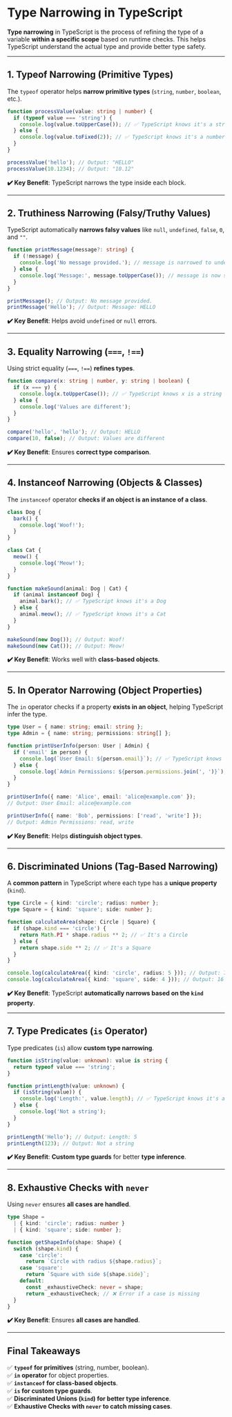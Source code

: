 # **Type Narrowing in TypeScript**

**Type narrowing** in TypeScript is the process of refining the type of a variable **within a specific scope** based on runtime checks. This helps TypeScript understand the actual type and provide better type safety.

---

## **1. Typeof Narrowing (Primitive Types)**

The `typeof` operator helps **narrow primitive types** (`string`, `number`, `boolean`, etc.).

```typescript
function processValue(value: string | number) {
  if (typeof value === 'string') {
    console.log(value.toUpperCase()); // ✅ TypeScript knows it's a string
  } else {
    console.log(value.toFixed(2)); // ✅ TypeScript knows it's a number
  }
}

processValue('hello'); // Output: "HELLO"
processValue(10.1234); // Output: "10.12"
```

**✔️ Key Benefit**: TypeScript narrows the type inside each block.

---

## **2. Truthiness Narrowing (Falsy/Truthy Values)**

TypeScript automatically **narrows falsy values** like `null`, `undefined`, `false`, `0`, and `""`.

```typescript
function printMessage(message?: string) {
  if (!message) {
    console.log('No message provided.'); // message is narrowed to undefined | ""
  } else {
    console.log('Message:', message.toUpperCase()); // message is now string
  }
}

printMessage(); // Output: No message provided.
printMessage('Hello'); // Output: Message: HELLO
```

**✔️ Key Benefit**: Helps avoid `undefined` or `null` errors.

---

## **3. Equality Narrowing (`===`, `!==`)**

Using strict equality (`===`, `!==`) **refines types**.

```typescript
function compare(x: string | number, y: string | boolean) {
  if (x === y) {
    console.log(x.toUpperCase()); // ✅ TypeScript knows x is a string
  } else {
    console.log('Values are different');
  }
}

compare('hello', 'hello'); // Output: HELLO
compare(10, false); // Output: Values are different
```

**✔️ Key Benefit**: Ensures **correct type comparison**.

---

## **4. Instanceof Narrowing (Objects & Classes)**

The `instanceof` operator **checks if an object is an instance of a class**.

```typescript
class Dog {
  bark() {
    console.log('Woof!');
  }
}

class Cat {
  meow() {
    console.log('Meow!');
  }
}

function makeSound(animal: Dog | Cat) {
  if (animal instanceof Dog) {
    animal.bark(); // ✅ TypeScript knows it's a Dog
  } else {
    animal.meow(); // ✅ TypeScript knows it's a Cat
  }
}

makeSound(new Dog()); // Output: Woof!
makeSound(new Cat()); // Output: Meow!
```

**✔️ Key Benefit**: Works well with **class-based objects**.

---

## **5. In Operator Narrowing (Object Properties)**

The `in` operator checks if a property **exists in an object**, helping TypeScript infer the type.

```typescript
type User = { name: string; email: string };
type Admin = { name: string; permissions: string[] };

function printUserInfo(person: User | Admin) {
  if ('email' in person) {
    console.log(`User Email: ${person.email}`); // ✅ TypeScript knows it's User
  } else {
    console.log(`Admin Permissions: ${person.permissions.join(', ')}`); // ✅ It's Admin
  }
}

printUserInfo({ name: 'Alice', email: 'alice@example.com' });
// Output: User Email: alice@example.com

printUserInfo({ name: 'Bob', permissions: ['read', 'write'] });
// Output: Admin Permissions: read, write
```

**✔️ Key Benefit**: Helps **distinguish object types**.

---

## **6. Discriminated Unions (Tag-Based Narrowing)**

A **common pattern** in TypeScript where each type has a **unique property** (`kind`).

```typescript
type Circle = { kind: 'circle'; radius: number };
type Square = { kind: 'square'; side: number };

function calculateArea(shape: Circle | Square) {
  if (shape.kind === 'circle') {
    return Math.PI * shape.radius ** 2; // ✅ It's a Circle
  } else {
    return shape.side ** 2; // ✅ It's a Square
  }
}

console.log(calculateArea({ kind: 'circle', radius: 5 })); // Output: 78.54
console.log(calculateArea({ kind: 'square', side: 4 })); // Output: 16
```

**✔️ Key Benefit**: TypeScript **automatically narrows based on the `kind` property**.

---

## **7. Type Predicates (`is` Operator)**

Type predicates (`is`) allow **custom type narrowing**.

```typescript
function isString(value: unknown): value is string {
  return typeof value === 'string';
}

function printLength(value: unknown) {
  if (isString(value)) {
    console.log('Length:', value.length); // ✅ TypeScript knows it's a string
  } else {
    console.log('Not a string');
  }
}

printLength('Hello'); // Output: Length: 5
printLength(123); // Output: Not a string
```

**✔️ Key Benefit**: **Custom type guards** for better **type inference**.

---

## **8. Exhaustive Checks with `never`**

Using `never` ensures **all cases are handled**.

```typescript
type Shape =
  | { kind: 'circle'; radius: number }
  | { kind: 'square'; side: number };

function getShapeInfo(shape: Shape) {
  switch (shape.kind) {
    case 'circle':
      return `Circle with radius ${shape.radius}`;
    case 'square':
      return `Square with side ${shape.side}`;
    default:
      const _exhaustiveCheck: never = shape;
      return _exhaustiveCheck; // ❌ Error if a case is missing
  }
}
```

**✔️ Key Benefit**: Ensures **all cases are handled**.

---

## **Final Takeaways**

✅ **`typeof` for primitives** (string, number, boolean).  
✅ **`in` operator** for object properties.  
✅ **`instanceof` for class-based objects**.  
✅ **`is` for custom type guards**.  
✅ **Discriminated Unions (`kind`) for better type inference**.  
✅ **Exhaustive Checks with `never` to catch missing cases**.
